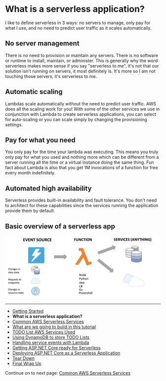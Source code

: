# What is a serverless application?

I like to define serverless in 3 ways: no servers to manage, only pay for what I use, and no need to predict user traffic as it scales automatically.

## No server management

There is no need to provision or maintain any servers. There is no software or runtime to install, maintain, or administer. This is generally why the word serverless makes more sense if you say "serverless to me", it's not that our solution isn't running on servers, it most definitely is. It's more so I am not touching those servers, it's serverless to me.

## Automatic scaling

Lambdas scale automatically without the need to predict user traffic. AWS does all the scaling work for you! With some of the other services we use in conjunction with Lambda to create serverless applications, you can select for auto-scaling or you can scale simply by changing the provisioning settings.

## Pay for what you need

You only pay for the time your lambda was executing. This means you truly only pay for what you used and nothing more which can be different from a server running all the time or a virtual instance doing the same thing. Fun fact about Lambda is also that you get 1M invocations of a function for free every month indefinitely.

## Automated high availability

Serverless provides built-in availability and fault tolerance. You don't need to architect for these capabilities since the services running the application provide them by default.

## Basic overview of a serverless app


![alt text](./images/serverlessapp.png "Serverless Overview")

<!-- Generated Navigation -->
---

* [Getting Started](./GettingStarted.md)
* **What is a serverless application?**
* [Common AWS Serverless Services](./CommonServerlessServices.md)
* [What are we going to build in this tutorial](./WhatAreWeBuilding.md)
* [TODO List AWS Services Used](./TODOListServices.md)
* [Using DynamoDB to store TODO Lists](./DynamoDBModule/WhatIsDynamoDB.md)
* [Handling service events with Lambda](./StreamProcessing/ServiceEvents.md)
* [Getting ASP.NET Core ready for Serverless](./ASP.NETCoreFrontend/TheFrontend.md)
* [Deploying ASP.NET Core as a Serverless Application](./DeployingFrontend/DeployingFrontend.md)
* [Tear Down](./TearDown.md)
* [Final Wrap Up](./FinalWrapup.md)

Continue on to next page: [Common AWS Serverless Services](./CommonServerlessServices.md)

